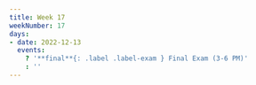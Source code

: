 ```yaml
---
title: Week 17
weekNumber: 17
days:
- date: 2022-12-13
  events:
    ? '**final**{: .label .label-exam } Final Exam (3-6 PM)'
    : ''
---
```

